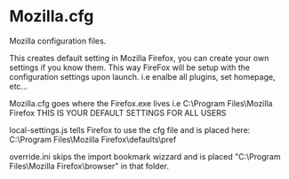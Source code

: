 # Mozilla.cfg
Mozilla configuration files.

This creates default setting in Mozilla Firefox, you can create your own settings if you know them. This way FireFox will be setup with the configuration settings upon launch. i.e enalbe all plugins, set homepage, etc...

Mozilla.cfg goes where the Firefox.exe lives i.e C:\Program Files\Mozilla Firefox THIS IS YOUR DEFAULT SETTINGS FOR ALL USERS

local-settings.js tells Firefox to use the cfg file  and is placed here: C:\Program Files\Mozilla Firefox\defaults\pref

override.ini skips the import bookmark wizzard and is placed "C:\Program Files\Mozilla Firefox\browser" in that folder. 
